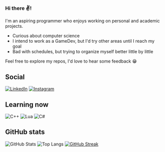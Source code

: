 ### Hi there ✌️! 

I'm an aspiring programmer who enjoys working on personal and academic projects.

- Curious about computer science
- I intend to work as a GameDev, but I'd try other areas until I reach my goal
- Bad with schedules, but trying to organize myself better little by little

Feel free to explore my repos, I'd love to hear some feedback 😁

## Social

[![LinkedIn](https://img.shields.io/badge/LinkedIn-0077B5?style=for-the-badge&logo=linkedin&logoColor=white)](https://www.linkedin.com/in/vinicius-feliciano-10b909197/)
[![Instagram](https://img.shields.io/badge/-Instagram-%23E4405F?style=for-the-badge&logo=instagram&logoColor=white)](https://www.instagram.com/sr_senhor_/)

## Learning now

![C++](https://img.shields.io/badge/C%2B%2B-00599C?style=for-the-badge&logo=c%2B%2B&logoColor=white)
![Lua](https://img.shields.io/badge/Lua-2C2D72?style=for-the-badge&logo=lua&logoColor=white)
![C#](https://img.shields.io/badge/C%23-239120?style=for-the-badge&logo=c-sharp&logoColor=white)

## GitHub stats

![GitHub Stats](https://github-readme-stats.vercel.app/api?username=srSenhor&theme=omni&show_icons=true&&hide=stars&exclude_repo=srSenhor&border_color=B37BA4&hide_title=true)
![Top Langs](https://github-readme-stats-git-masterrstaa-rickstaa.vercel.app/api/top-langs/?username=srSenhor&layout=compact&theme=omni&border_color=B37BA4&exclude_repo=srSenhor&hide=makefile,cmake,html)
[![GitHub Streak](https://streak-stats.demolab.com/?user=srSenhor&theme=omni&border=B37BA4&dates=FFF)](https://git.io/streak-stats)
